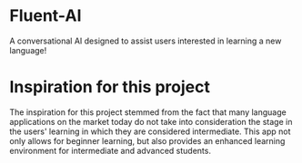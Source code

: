 # Fluent-AI
A conversational AI designed to assist users interested in learning a new language! 

# Inspiration for this project 
The inspiration for this project stemmed from the fact that many language applications on the market today do not take into 
consideration the stage in the users' learning in which they are considered intermediate. This app not only allows for beginner
learning, but also provides an enhanced learning environment for intermediate and advanced students.
